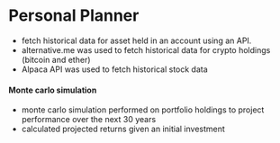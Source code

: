 # Personal Planner

* fetch historical data for asset held in an account using an API.
* alternative.me was used to fetch historical data for crypto holdings (bitcoin and ether)
* Alpaca API was used to fetch historical stock data

#### Monte carlo simulation
* monte carlo simulation performed on portfolio holdings to project performance over the next 30 years
* calculated projected returns given an initial investment
